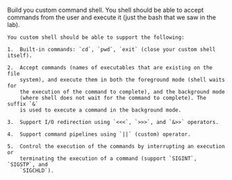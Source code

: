 Build you custom command shell. You shell should be able to
    accept commands from the user and execute it (just the bash that we saw in
    the lab).
    
    You custom shell should be able to support the following:
    
    1.  Built-in commands: `cd`, `pwd`, `exit` (close your custom shell itself).
    
    2.  Accept commands (names of executables that are existing on the file
        system), and execute them in both the foreground mode (shell waits for
        the execution of the command to complete), and the background mode
        (where shell does not wait for the command to complete). The suffix `&`
        is used to execute a command in the background mode.
    
    3.  Support I/O redirection using `<<<`, `>>>`, and `&>>` operators.
    
    4.  Support command pipelines using `||` (custom) operator.
    
    5.  Control the execution of the commands by interrupting an execution or
        terminating the execution of a command (support `SIGINT`, `SIGSTP`, and
        `SIGCHLD`).
